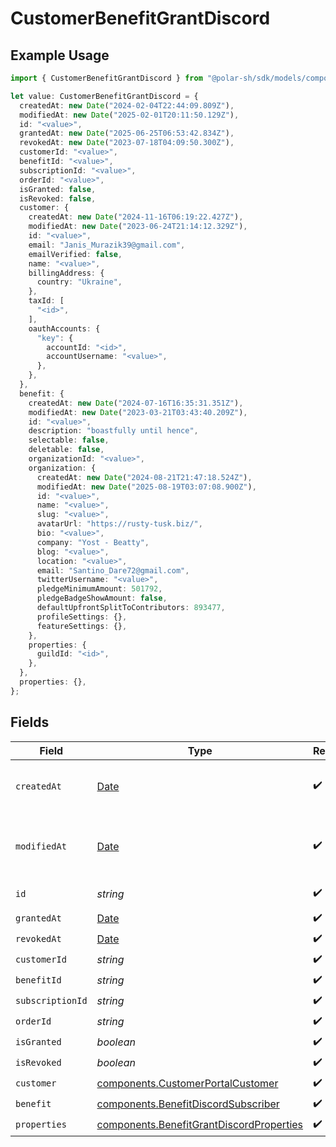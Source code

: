# CustomerBenefitGrantDiscord

## Example Usage

```typescript
import { CustomerBenefitGrantDiscord } from "@polar-sh/sdk/models/components";

let value: CustomerBenefitGrantDiscord = {
  createdAt: new Date("2024-02-04T22:44:09.809Z"),
  modifiedAt: new Date("2025-02-01T20:11:50.129Z"),
  id: "<value>",
  grantedAt: new Date("2025-06-25T06:53:42.834Z"),
  revokedAt: new Date("2023-07-18T04:09:50.300Z"),
  customerId: "<value>",
  benefitId: "<value>",
  subscriptionId: "<value>",
  orderId: "<value>",
  isGranted: false,
  isRevoked: false,
  customer: {
    createdAt: new Date("2024-11-16T06:19:22.427Z"),
    modifiedAt: new Date("2023-06-24T21:14:12.329Z"),
    id: "<value>",
    email: "Janis_Murazik39@gmail.com",
    emailVerified: false,
    name: "<value>",
    billingAddress: {
      country: "Ukraine",
    },
    taxId: [
      "<id>",
    ],
    oauthAccounts: {
      "key": {
        accountId: "<id>",
        accountUsername: "<value>",
      },
    },
  },
  benefit: {
    createdAt: new Date("2024-07-16T16:35:31.351Z"),
    modifiedAt: new Date("2023-03-21T03:43:40.209Z"),
    id: "<value>",
    description: "boastfully until hence",
    selectable: false,
    deletable: false,
    organizationId: "<value>",
    organization: {
      createdAt: new Date("2024-08-21T21:47:18.524Z"),
      modifiedAt: new Date("2025-08-19T03:07:08.900Z"),
      id: "<value>",
      name: "<value>",
      slug: "<value>",
      avatarUrl: "https://rusty-tusk.biz/",
      bio: "<value>",
      company: "Yost - Beatty",
      blog: "<value>",
      location: "<value>",
      email: "Santino_Dare72@gmail.com",
      twitterUsername: "<value>",
      pledgeMinimumAmount: 501792,
      pledgeBadgeShowAmount: false,
      defaultUpfrontSplitToContributors: 893477,
      profileSettings: {},
      featureSettings: {},
    },
    properties: {
      guildId: "<id>",
    },
  },
  properties: {},
};
```

## Fields

| Field                                                                                                | Type                                                                                                 | Required                                                                                             | Description                                                                                          |
| ---------------------------------------------------------------------------------------------------- | ---------------------------------------------------------------------------------------------------- | ---------------------------------------------------------------------------------------------------- | ---------------------------------------------------------------------------------------------------- |
| `createdAt`                                                                                          | [Date](https://developer.mozilla.org/en-US/docs/Web/JavaScript/Reference/Global_Objects/Date)        | :heavy_check_mark:                                                                                   | Creation timestamp of the object.                                                                    |
| `modifiedAt`                                                                                         | [Date](https://developer.mozilla.org/en-US/docs/Web/JavaScript/Reference/Global_Objects/Date)        | :heavy_check_mark:                                                                                   | Last modification timestamp of the object.                                                           |
| `id`                                                                                                 | *string*                                                                                             | :heavy_check_mark:                                                                                   | The ID of the object.                                                                                |
| `grantedAt`                                                                                          | [Date](https://developer.mozilla.org/en-US/docs/Web/JavaScript/Reference/Global_Objects/Date)        | :heavy_check_mark:                                                                                   | N/A                                                                                                  |
| `revokedAt`                                                                                          | [Date](https://developer.mozilla.org/en-US/docs/Web/JavaScript/Reference/Global_Objects/Date)        | :heavy_check_mark:                                                                                   | N/A                                                                                                  |
| `customerId`                                                                                         | *string*                                                                                             | :heavy_check_mark:                                                                                   | N/A                                                                                                  |
| `benefitId`                                                                                          | *string*                                                                                             | :heavy_check_mark:                                                                                   | N/A                                                                                                  |
| `subscriptionId`                                                                                     | *string*                                                                                             | :heavy_check_mark:                                                                                   | N/A                                                                                                  |
| `orderId`                                                                                            | *string*                                                                                             | :heavy_check_mark:                                                                                   | N/A                                                                                                  |
| `isGranted`                                                                                          | *boolean*                                                                                            | :heavy_check_mark:                                                                                   | N/A                                                                                                  |
| `isRevoked`                                                                                          | *boolean*                                                                                            | :heavy_check_mark:                                                                                   | N/A                                                                                                  |
| `customer`                                                                                           | [components.CustomerPortalCustomer](../../models/components/customerportalcustomer.md)               | :heavy_check_mark:                                                                                   | N/A                                                                                                  |
| `benefit`                                                                                            | [components.BenefitDiscordSubscriber](../../models/components/benefitdiscordsubscriber.md)           | :heavy_check_mark:                                                                                   | N/A                                                                                                  |
| `properties`                                                                                         | [components.BenefitGrantDiscordProperties](../../models/components/benefitgrantdiscordproperties.md) | :heavy_check_mark:                                                                                   | N/A                                                                                                  |